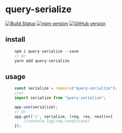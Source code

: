 # query-serialize
[![Build Status](https://travis-ci.org/miladezzat/query-serialize.svg?branch=master)](https://travis-ci.org/miladezzat/query-serialize)
[![npm version](https://badge.fury.io/js/query-serialize.svg)](https://badge.fury.io/js/query-serialize)
[![GitHub version](https://badge.fury.io/gh/miladezzat%2Fquery-serialize.svg)](https://badge.fury.io/gh/miladezzat%2Fquery-serialize)

## install 
```js
    npm i query-serialize --save
    // Or
    yarn add query-serialize
```
## usage
```js
    const serialize = require("query-serialize");
    //or
    import serialize from "query-serialize";

    app.use(serialize);
    // Or
    app.get('/', serialize, (req, res, next)=>{
        //console.log(req.conditions)
    });
```